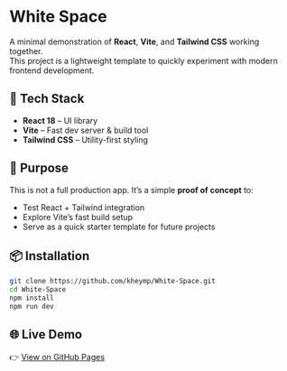 # White Space

A minimal demonstration of **React**, **Vite**, and **Tailwind CSS** working together.  
This project is a lightweight template to quickly experiment with modern frontend development.

## 🚀 Tech Stack
- **React 18** – UI library
- **Vite** – Fast dev server & build tool
- **Tailwind CSS** – Utility-first styling

## 🎯 Purpose
This is not a full production app. It’s a simple **proof of concept** to:
- Test React + Tailwind integration
- Explore Vite’s fast build setup
- Serve as a quick starter template for future projects

## 📦 Installation
```bash
git clone https://github.com/kheymp/White-Space.git
cd White-Space
npm install
npm run dev
```
## 🌐 Live Demo
👉 [View on GitHub Pages](https://kheymp.github.io/White-Space/)
